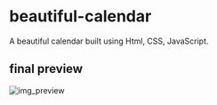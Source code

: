 # beautiful-calendar
A  beautiful calendar built using Html, CSS, JavaScript. 

## final preview

![img_preview]('calender.PNG')
